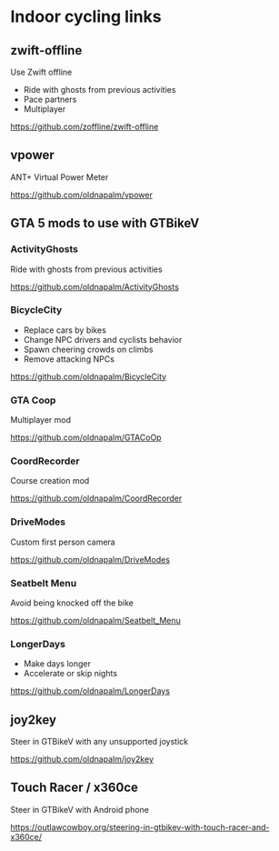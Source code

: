 # Indoor cycling links

## zwift-offline

Use Zwift offline

* Ride with ghosts from previous activities
* Pace partners
* Multiplayer

https://github.com/zoffline/zwift-offline

## vpower

ANT+ Virtual Power Meter

https://github.com/oldnapalm/vpower

## GTA 5 mods to use with GTBikeV

### ActivityGhosts

Ride with ghosts from previous activities

https://github.com/oldnapalm/ActivityGhosts

### BicycleCity

* Replace cars by bikes
* Change NPC drivers and cyclists behavior
* Spawn cheering crowds on climbs
* Remove attacking NPCs

https://github.com/oldnapalm/BicycleCity

### GTA Coop

Multiplayer mod

https://github.com/oldnapalm/GTACoOp

### CoordRecorder

Course creation mod

https://github.com/oldnapalm/CoordRecorder

### DriveModes

Custom first person camera

https://github.com/oldnapalm/DriveModes

### Seatbelt Menu

Avoid being knocked off the bike

https://github.com/oldnapalm/Seatbelt_Menu

### LongerDays

* Make days longer
* Accelerate or skip nights

https://github.com/oldnapalm/LongerDays

## joy2key

Steer in GTBikeV with any unsupported joystick

https://github.com/oldnapalm/joy2key

## Touch Racer / x360ce

Steer in GTBikeV with Android phone

https://outlawcowboy.org/steering-in-gtbikev-with-touch-racer-and-x360ce/
